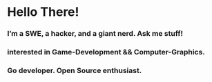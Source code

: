 
# Hello There!

### I’m a SWE, a hacker, and a giant nerd. Ask me stuff!  

### interested in Game-Development && Computer-Graphics.

### Go developer. Open Source enthusiast.

